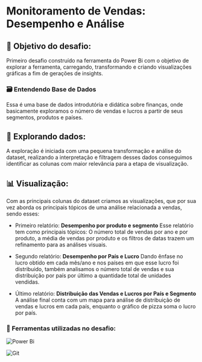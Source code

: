 # **Monitoramento de Vendas: Desempenho e Análise**
 ## 🎯 Objetivo do desafio: 

 Primeiro desafio construído na ferramenta do Power Bi com o objetivo de explorar a ferramenta, carregando, transformando e criando visualizações gráficas a fim de gerações de insights.

### 🗃 Entendendo Base de Dados


Essa é uma  base de dados introdutória e didática sobre finanças, onde basicamente exploramos o número de vendas e lucros a partir de seus segmentos, produtos e países.

## 🔎 Explorando dados:

A exploração é iniciada com uma pequena transformação e análise do dataset, realizando a interpretação e filtragem desses dados conseguimos identificar as colunas com maior relevância para a etapa de visualização.


## 📊 Visualização:

Com as principais colunas do dataset criamos as visualizações, que por sua vez aborda os principais tópicos de uma análise relacionada a vendas, sendo esses:

* Primeiro relatório: **Desempenho por produto e segmento**
Esse relatório tem como principais tópicos: O número total de vendas por ano e por produto, a média de vendas por produto e os filtros de datas trazem um refinamento para as análises visuais.




* Segundo relatório: **Desempenho por País e Lucro**
Dando ênfase no lucro obtido em cada mês/ano e nos países em que esse lucro foi distribuido, também analisamos o número total de vendas e sua distribuição por país por último a quantidade total de unidades vendidas.

* Último relatório: **Distribuição das Vendas e Lucros por País e Segmento** 
A análise final conta com um mapa para análise de distribuição de vendas e lucros em cada país, enquanto o gráfico de pizza soma o lucro por país.


### 🔧 Ferramentas utilizadas no desafio: 

![Power Bi](https://img.shields.io/badge/power_bi-F2C811?style=for-the-badge&logo=powerbi&logoColor=black)


![Git](https://img.shields.io/badge/git-%23F05033.svg?style=for-the-badge&logo=git&logoColor=white)
